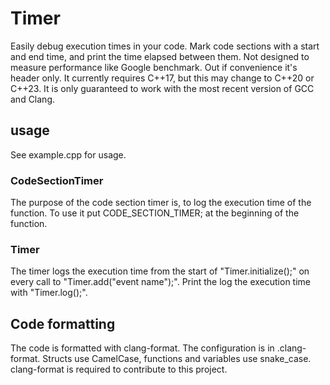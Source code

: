 # Timer

Easily debug execution times in your code. Mark code sections with a start and end time, and print the time elapsed
between them.
Not designed to measure performance like Google benchmark.
Out if convenience it's header only. It currently requires C++17, but this may change to C++20 or C++23.
It is only guaranteed to work with the most recent version of GCC and Clang.

## usage

See example.cpp for usage.

### CodeSectionTimer

The purpose of the code section timer is, to log the execution time of the function.
To use it put CODE_SECTION_TIMER; at the beginning of the function.

### Timer

The timer logs the execution time from the start of "Timer.initialize();" on every call to "Timer.add("event name");".
Print the log the execution time with "Timer.log();".

## Code formatting

The code is formatted with clang-format. The configuration is in .clang-format. Structs use CamelCase, functions and
variables use snake_case. clang-format is required to contribute to this project.
